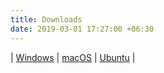 ```yaml
---
title: Downloads
date: 2019-03-01 17:27:00 +06:30
---
```


| [Windows](/downloads/windows) | [macOS](/downloads/macos) | [Ubuntu](/downloads/ubuntu) |
